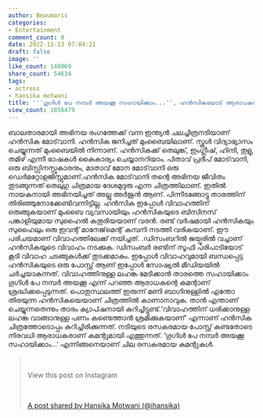 ```yaml
---
author: Beaumaris
categories:
- Entertainment
comment_count: 0
date: 2022-11-13 07:04:21
draft: false
image: ''
like_count: 140069
share_count: 54634
tags:
- actress
- hansika motwani
title: '''ഗൂഗിള്‍ പേ നമ്പര്‍ അയക്കൂ സഹായിക്കാം...'', ഹന്‍സികയോട് ആരാധകര്‍'
view_count: 1856479
---
```


ബാലതാരമായി അഭിനയ രംഗത്തേക്ക് വന്ന ഇന്ത്യൻ ചലച്ചിത്രനടിയാണ് ഹൻസിക മോട്‌വാനി. ഹൻസിക ജനിച്ചത് മുംബൈയിലാണ്. സ്കൂൾ വിദ്യാഭ്യാസം ചെയ്യുന്നത് മുംബൈയിൽ നിന്നാണ്. ഹൻസികക്ക് തെലുങ്ക്, ഇംഗ്ലീഷ്, ഹിന്ദി, തുളു, തമിഴ് എന്നീ ഭാഷകൾ കൈകാര്യം ചെയ്യാനറിയാം. പിതാവ് പ്രദീപ് മോട്‌വാനി, ഒരു ബിസ്സിനസ്സുകാരനും, മാതാവ് മോന മോട്‌വാനി ഒരു ഡെർമറ്റോളജിസ്റ്റുമാണ്.ഹൻസിക മോട്‌വാനി തന്റെ അഭിനയ ജീവിതം തുടങ്ങുന്നത് തെലുഗു ചിത്രമായ ദേശമുദുരു എന്ന ചിത്രത്തിലാണ്. ഇതിൽ നായകനായി അഭിനയിച്ചത് അല്ലു അർജുൻ ആണ്. പിന്നീടങ്ങോട്ടു താരത്തിന് തിരിഞ്ഞുനോക്കേണ്ടിവന്നിട്ടില്ല. ഹൻസിക ഇപ്പോൾ വിവാഹത്തിന് ഒരുങ്ങുകയാണ് മുംബൈ വ്യവസായിയും ഹന്‍സികയുടെ ബിസിനസ് പങ്കാളിയുമായ സുഹൈല്‍ കതൂരിയയാണ് വരന്‍. രണ്ട് വര്‍ഷമായി ഹന്‍സികയും സുഹൈലും ഒരു ഇവന്റ് മാനേജ്‌മെന്റ് കമ്പനി നടത്തി വരികയാണ്. ഈ പരിചയമാണ് വിവാഹത്തിലേക്ക് നയിച്ചത്. .ഡിസംബറില്‍ ജയ്പൂരില്‍ വച്ചാണ് ഹന്‍സികയുടെ വിവാഹം നടക്കുക. ഡിസംബര്‍ രണ്ടിന് സൂഫി പരിപാടിയോട് കൂടി വിവാഹ ചടങ്ങുകള്‍ക്ക് തുടക്കമാകും. ഇപ്പോൾ വിവാഹവുമായി ബന്ധപ്പെട്ട ഹന്‍സികയുടെ ഒരു പോസ്റ്റ് ആണ് ഇപ്പോള്‍ സോഷ്യല്‍ മീഡിയയില്‍ ചര്‍ച്ചയാകുന്നത്. വിവാഹത്തിനുള്ള ലഹങ്ക മേടിക്കാൻ താരത്തെ സഹായിക്കാം ഗൂഗിൾ പേ നമ്പർ അയക്കൂ എന്ന് പറഞ്ഞ ആരാധകന്റെ കമന്റാണ് ശ്രദ്ധിക്കപ്പെടുന്നത്. പൊതുസ്ഥലത്ത് ഇരുന്ന് മണി ബാഗിനുള്ളില്‍ എന്തോ തിരയുന്ന ഹന്‍സികയെയാണ് ചിത്രത്തില്‍ കാണാനാവുക. താന്‍ എന്താണ് ചെയ്യുന്നതെന്നും താരം ക്യാപ്ഷനായി കുറിച്ചിട്ടുണ്ട്.‘വിവാഹത്തിന് ധരിക്കാനുള്ള ലഹങ്ക വാങ്ങാനുള്ള പണം കണ്ടെത്താന്‍ ശ്രമിക്കുകയാണ്’ എന്നാണ് ഹന്‍സിക ചിത്രത്തോടൊപ്പം കുറിച്ചിരിക്കുന്നത്. നടിയുടെ രസകരമായ പോസ്റ്റ് കണ്ടതോടെ നിരവധി ആരാധകരാണ് കമന്റുമായി എത്തുന്നത്. ‘ഗൂഗിള്‍ പേ നമ്പര്‍ അയക്കൂ സഹായിക്കാം…’ എന്നിങ്ങനെയാണ് ചില രസകരമായ കമന്റുകള്‍. 

> &nbsp; 
> 
> View this post on Instagram
> 
> &nbsp; 
> 
> [A post shared by Hansika Motwani (@ihansika)](https://www.instagram.com/p/Ck0gasfsPOX/?utm_source=ig_embed&utm_campaign=loading)